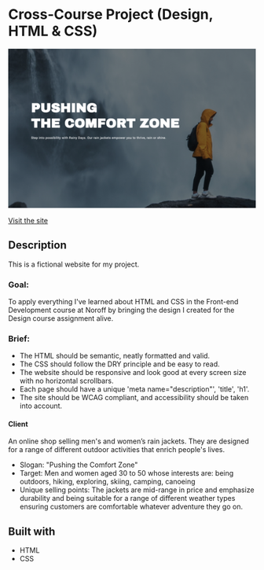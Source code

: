 # Cross-Course Project (Design, HTML & CSS)

![Main visual image for the project 'Rainy Days'](image/README-image.png)

[Visit the site](https://norofffeu.github.io/html-css-course-assignment-Hikari/)

## Description

This is a fictional website for my project.

### Goal:

To apply everything I've learned about HTML and CSS in the Front-end Development course at Noroff by bringing the design I created for the Design course assignment alive.

### Brief:

- The HTML should be semantic, neatly formatted and valid.
- The CSS should follow the DRY principle and be easy to read.
- The website should be responsive and look good at every screen size with no horizontal scrollbars.
- Each page should have a unique 'meta name="description"', 'title', 'h1'.
- The site should be WCAG compliant, and accessibility should be taken into account.

#### Client

An online shop selling men's and women’s rain jackets. They are designed for a range of different outdoor activities that enrich people's lives.

- Slogan: "Pushing the Comfort Zone"
- Target: Men and women aged 30 to 50 whose interests are: being outdoors, hiking, exploring, skiing, camping, canoeing
- Unique selling points: The jackets are mid-range in price and emphasize durability and being suitable for a range of different weather types ensuring customers are comfortable whatever adventure they go on.

## Built with

- HTML
- CSS
